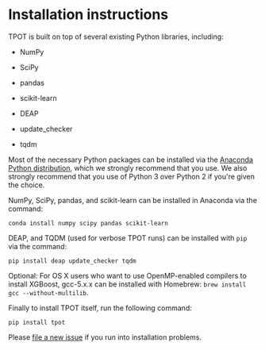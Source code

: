 # Installation instructions

TPOT is built on top of several existing Python libraries, including:

* NumPy

* SciPy

* pandas

* scikit-learn

* DEAP

* update_checker

* tqdm

Most of the necessary Python packages can be installed via the [Anaconda Python distribution](https://www.continuum.io/downloads), which we strongly recommend that you use. We also strongly recommend that you use of Python 3 over Python 2 if you're given the choice.

NumPy, SciPy, pandas, and scikit-learn can be installed in Anaconda via the command:

```Shell
conda install numpy scipy pandas scikit-learn
```

DEAP, and TQDM (used for verbose TPOT runs) can be installed with `pip`
via the command:

```Shell
pip install deap update_checker tqdm
```

Optional: For OS X users who want to use OpenMP-enabled compilers to install XGBoost, gcc-5.x.x can be installed with Homebrew: `brew install gcc --without-multilib`.

Finally to install TPOT itself, run the following command:

```Shell
pip install tpot
```

Please [file a new issue](https://github.com/rhiever/tpot/issues/new) if you run into installation problems.
